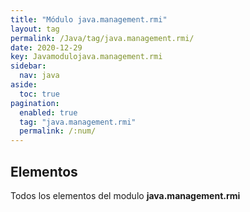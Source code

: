 ```yaml
---
title: "Módulo java.management.rmi"
layout: tag
permalink: /Java/tag/java.management.rmi/
date: 2020-12-29
key: Javamodulojava.management.rmi
sidebar: 
  nav: java
aside: 
  toc: true
pagination: 
  enabled: true
  tag: "java.management.rmi"
  permalink: /:num/
---
```


<h2>Elementos</h2>
Todos los elementos del modulo <strong>java.management.rmi</strong>
